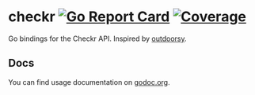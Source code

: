# checkr [![Go Report Card](https://goreportcard.com/badge/github.com/fieldnation/checkr)](https://goreportcard.com/report/github.com/fieldnation/checkr) [![Coverage](http://gocover.io/_badge/github.com/fieldnation/checkr)](http://gocover.io/github.com/fieldnation/checkr)

Go bindings for the Checkr API. Inspired by [outdoorsy](https://github.com/outdoorsy/checkr).

## Docs
You can find usage documentation on [godoc.org](https://godoc.org/github.com/fieldnation/checkr).
